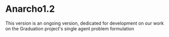 # Anarcho1.2

This version is an ongoing version, dedicated for development on our work on the Graduation project's single agent problem formulation
